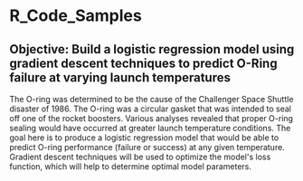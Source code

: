 # R_Code_Samples

## Objective: Build a logistic regression model using gradient descent techniques to predict O-Ring failure at varying launch temperatures

The O-ring was determined to be the cause of the Challenger Space Shuttle disaster of 1986. The O-ring was a circular gasket that was intended to seal off one of the rocket boosters. Various analyses revealed that proper O-ring sealing would have occurred at greater launch temperature conditions. The goal here is to produce a logistic regression model that would be able to predict O-ring performance (failure or success) at any given temperature. Gradient descent techniques will be used to optimize the model's loss function, which will help to determine optimal model parameters.
